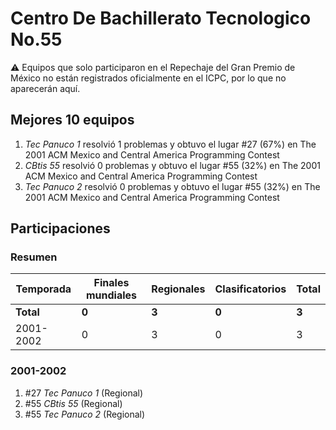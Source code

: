 # Centro De Bachillerato Tecnologico No.55

:warning: Equipos que solo participaron en el Repechaje del Gran Premio de México no están registrados oficialmente en el ICPC, por lo que no aparecerán aquí.

## Mejores 10 equipos

1. _Tec Panuco 1_ resolvió 1 problemas y obtuvo el lugar #27 (67%) en The 2001 ACM Mexico and Central America Programming Contest
1. _CBtis 55_ resolvió 0 problemas y obtuvo el lugar #55 (32%) en The 2001 ACM Mexico and Central America Programming Contest
1. _Tec Panuco 2_ resolvió 0 problemas y obtuvo el lugar #55 (32%) en The 2001 ACM Mexico and Central America Programming Contest

## Participaciones

### Resumen

| Temporada | Finales mundiales | Regionales | Clasificatorios | Total |
| --- | --- | --- | --- | --- |
| **Total** | **0** | **3** | **0** | **3** |
| 2001-2002 | 0 | 3 | 0 | 3 |

### 2001-2002

1. #27 _Tec Panuco 1_ (Regional)
1. #55 _CBtis 55_ (Regional)
1. #55 _Tec Panuco 2_ (Regional)



